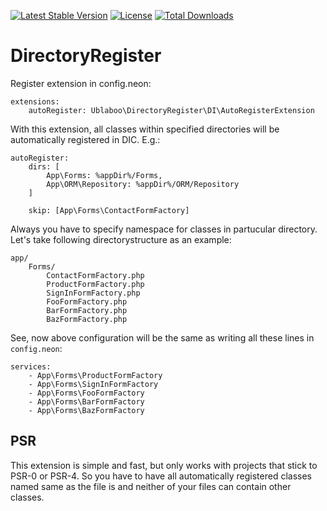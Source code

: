 [![Latest Stable Version](https://poser.pugx.org/ublaboo/directory-register/v/stable)](https://packagist.org/packages/ublaboo/directory-register)
[![License](https://poser.pugx.org/ublaboo/directory-register/license)](https://packagist.org/packages/ublaboo/directory-register)
[![Total Downloads](https://poser.pugx.org/ublaboo/directory-register/downloads)](https://packagist.org/packages/ublaboo/directory-register)

DirectoryRegister
=================

Register extension in config.neon:

    extensions:
        autoRegister: Ublaboo\DirectoryRegister\DI\AutoRegisterExtension

With this extension, all classes within specified directories will be automatically registered in DIC. E.g.:

    autoRegister:
        dirs: [
            App\Forms: %appDir%/Forms,
            App\ORM\Repository: %appDir%/ORM/Repository
        ]

        skip: [App\Forms\ContactFormFactory]

Always you have to specify namespace for classes in partucular directory. Let's take following directorystructure as an example:

    app/
        Forms/
            ContactFormFactory.php
            ProductFormFactory.php
            SignInFormFactory.php
            FooFormFactory.php
            BarFormFactory.php
            BazFormFactory.php

See, now above configuration will be the same as writing all these lines in `config.neon`:

    services:
        - App\Forms\ProductFormFactory
        - App\Forms\SignInFormFactory
        - App\Forms\FooFormFactory
        - App\Forms\BarFormFactory
        - App\Forms\BazFormFactory
    
## PSR

This extension is simple and fast, but only works with projects that stick to PSR-0 or PSR-4. So you have to have all automatically registered classes named same as the file is and neither of your files can contain other classes.
